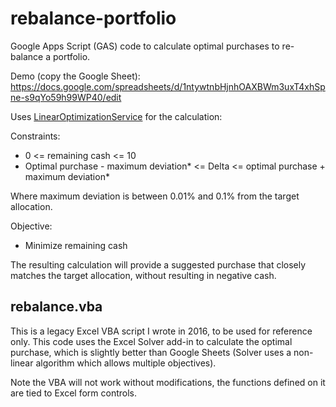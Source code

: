 # rebalance-portfolio

Google Apps Script (GAS) code to calculate optimal purchases to re-balance a portfolio.

Demo (copy the Google Sheet): https://docs.google.com/spreadsheets/d/1ntywtnbHjnhOAXBWm3uxT4xhSpne-s9qYo59h99WP40/edit

Uses [LinearOptimizationService](https://developers.google.com/apps-script/reference/optimization/linear-optimization-service) for the calculation:

Constraints:
- 0 <= remaining cash <= 10
- Optimal purchase - maximum deviation* <= Delta <= optimal purchase + maximum deviation*

Where maximum deviation is between 0.01% and 0.1% from the target allocation.

Objective:
- Minimize remaining cash

The resulting calculation will provide a suggested purchase that closely matches the target allocation, without resulting in negative cash.

## rebalance.vba

This is a legacy Excel VBA script I wrote in 2016, to be used for reference only. This code uses the Excel Solver add-in to calculate the optimal purchase, which is slightly better than Google Sheets (Solver uses a non-linear algorithm which allows multiple objectives).

Note the VBA will not work without modifications, the functions defined on it are tied to Excel form controls.
